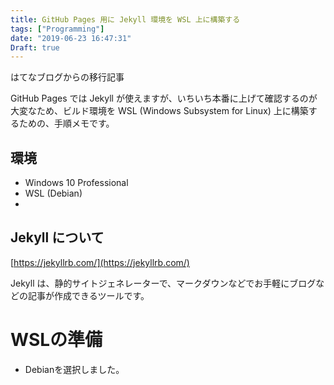 ```yaml
---
title: GitHub Pages 用に Jekyll 環境を WSL 上に構築する
tags: ["Programming"]
date: "2019-06-23 16:47:31"
Draft: true
---
```


<div class="alert info">
はてなブログからの移行記事
</div>

GitHub Pages では Jekyll が使えますが、いちいち本番に上げて確認するのが大変なため、ビルド環境を WSL (Windows Subsystem for Linux) 上に構築するための、手順メモです。

## 環境

* Windows 10 Professional
* WSL (Debian)
* 

## Jekyll について

[https://jekyllrb.com/](https://jekyllrb.com/)

Jekyll は、静的サイトジェネレーターで、マークダウンなどでお手軽にブログなどの記事が作成できるツールです。

# WSLの準備

* Debianを選択しました。

